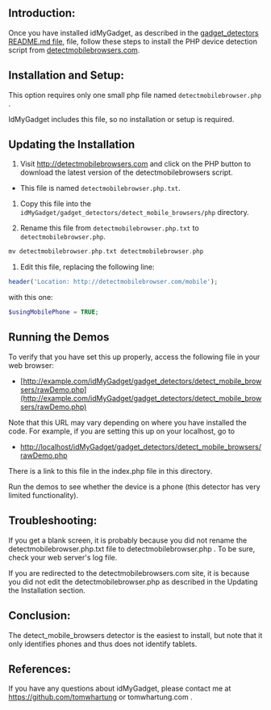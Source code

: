 
## Introduction:

Once you have installed idMyGadget, as described in the
[gadget_detectors README.md file](https://github.com/tomwhartung/idMyGadget/blob/master/gadget_detectors/README.md),
file, follow these steps to install the PHP device detection script from [detectmobilebrowsers.com](http://detectmobilebrowsers.com/).

## Installation and Setup:

This option requires only one small php file named  `detectmobilebrowser.php` .

IdMyGadget includes this file, so no installation or setup is required.

## Updating the Installation 

1. Visit http://detectmobilebrowsers.com and click on the PHP button to download the latest version of the detectmobilebrowsers script.
  * This file is named `detectmobilebrowser.php.txt`.

1. Copy this file into the `idMyGadget/gadget_detectors/detect_mobile_browsers/php` directory.

1. Rename this file from `detectmobilebrowser.php.txt` to `detectmobilebrowser.php`.
  ```php
  mv detectmobilebrowser.php.txt detectmobilebrowser.php
  ```

1. Edit this file, replacing the following line:
  ```php
  header('Location: http://detectmobilebrowser.com/mobile');
  ```
  with this one:
  ```php
  $usingMobilePhone = TRUE;
  ```

## Running the Demos

To verify that you have set this up properly, access the following file in your web browser:
* [http://example.com/idMyGadget/gadget_detectors/detect_mobile_browsers/rawDemo.php](http://example.com/idMyGadget/gadget_detectors/detect_mobile_browsers/rawDemo.php)

Note that this URL may vary depending on where you have installed the code.  For example, if you are setting this up on your localhost, go to
* [http://localhost/idMyGadget/gadget_detectors/detect_mobile_browsers/rawDemo.php](http://localhost/idMyGadget/gadget_detectors/detect_mobile_browsers/rawDemo.php)

There is a link to this file in the index.php file in this directory.

Run the demos to see whether the device is a phone (this detector has very limited functionality).

## Troubleshooting:

If you get a blank screen, it is probably because you did not rename the detectmobilebrowser.php.txt file to detectmobilebrowser.php .  To be sure, check your web server's log file.

If you are redirected to the detectmobilebrowsers.com site, it is because you did not edit the detectmobilebrowser.php as described in the Updating the Installation section.


## Conclusion:

The detect_mobile_browsers detector is the easiest to install, but note that it only identifies phones and thus does not identify tablets.

## References:

If you have any questions about idMyGadget, please contact me
at https://github.com/tomwhartung or tomwhartung.com .

